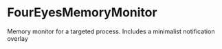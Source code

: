 # FourEyesMemoryMonitor
Memory monitor for a targeted process. Includes a minimalist notification overlay
